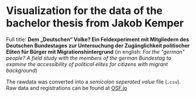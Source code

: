 # Visualization for the data of the bachelor thesis from Jakob Kemper

Full title: **Dem „Deutschen“ Volke? Ein Feldexperiment mit Mitgliedern des Deutschen Bundestages zur Untersuchung der Zugänglichkeit politischer Eliten für Bürger mit Migrationshintergrund** (in english: *For the "german" people? A field study with the members of the german Bundestag to examine the accessibility of political elites for citizens with migrant background*)

The rawdata was converted into a *semicolon seperated value* file (`.csv`).
Raw data and registrations can be found at [OSF.io](https://osf.io/hzf2w/)

